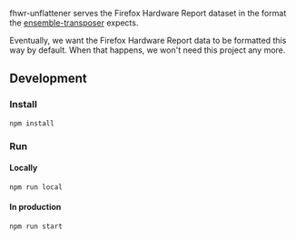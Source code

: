 fhwr-unflattener serves the Firefox Hardware Report dataset in the format the
[ensemble-transposer](https://github.com/mozilla/ensemble-transposer) expects.

Eventually, we want the Firefox Hardware Report data to be formatted this way by
default. When that happens, we won't need this project any more.

## Development

### Install

`npm install`

### Run

#### Locally

`npm run local`

#### In production

`npm run start`
